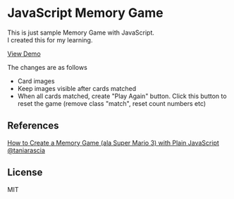 # JavaScript Memory Game

This is just sample Memory Game with JavaScript.  
I created this for my learning.  

[View Demo](https://chocolat5.github.io/javascript-memory-game/)

The changes are as follows

* Card images
* Keep images visible after cards matched
* When all cards matched, create "Play Again" button. Click this button to reset the game (remove class "match", reset count numbers etc)

## References

[How to Create a Memory Game (ala Super Mario 3) with Plain JavaScript](https://www.taniarascia.com/how-to-create-a-memory-game-super-mario-with-plain-javascript/)  
[@taniarascia](https://github.com/taniarascia)


## License

MIT